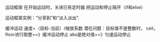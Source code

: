 运动框架
在开始运动时，关闭已有定时器
把运动和停止隔开（if和else）

运动框架实例：“分享到”和“淡入淡出”.

缓冲运动
速度=（目标-当前）/缩放系数
潜在问题：目标值不是整数时，
ceil，floor进行取整==》缓冲运动停止
abs是绝对值==》匀速运动停止